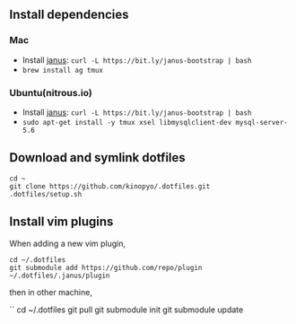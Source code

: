 ## Install dependencies

### Mac

- Install [janus](https://github.com/carlhuda/janus): `curl -L https://bit.ly/janus-bootstrap | bash`
- `brew install ag tmux`

### Ubuntu(nitrous.io)

- Install [janus](https://github.com/carlhuda/janus): `curl -L https://bit.ly/janus-bootstrap | bash`
- `sudo apt-get install -y tmux xsel libmysqlclient-dev mysql-server-5.6`

## Download and symlink dotfiles

```
cd ~
git clone https://github.com/kinopyo/.dotfiles.git
.dotfiles/setup.sh
```

## Install vim plugins

When adding a new vim plugin,

```
cd ~/.dotfiles
git submodule add https://github.com/repo/plugin ~/.dotfiles/.janus/plugin
```

then in other machine,

``
cd ~/.dotfiles
git pull
git submodule init
git submodule update
```
